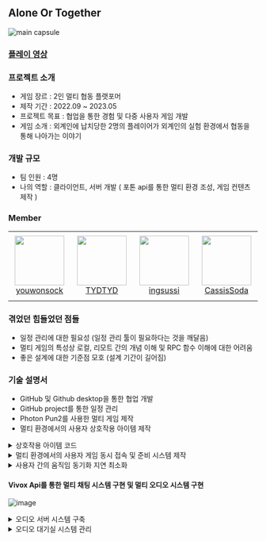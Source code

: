 ## Alone Or Together
![main capsule](https://github.com/TYDTYD/Alone_Or_Together_ver2/assets/48386074/011e6aa9-5e00-4a85-8a09-e9592388c956)

### [플레이 영상](https://youtu.be/Okd6aUe-2yk)

### 프로젝트 소개
- 게임 장르 : 2인 멀티 협동 플랫포머
- 제작 기간 : 2022.09 ~ 2023.05
- 프로젝트 목표 : 협업을 통한 경험 및 다중 사용자 게임 개발
- 게임 소개 : 외계인에 납치당한 2명의 플레이어가 외계인의 실험 환경에서 협동을 통해 나아가는 이야기

### 개발 규모
- 팀 인원 : 4명
- 나의 역할 : 클라이언트, 서버 개발 ( 포톤 api를 통한 멀티 환경 조성, 게임 컨텐츠 제작 )
### Member
<table>
    <tr height="140px">
        <td align="center" width="130px">
            <a href="https://github.com/youwonsock"><img height="100px" width="100px" src="https://avatars.githubusercontent.com/u/46276141?v=4"/></a>
            <br />
            <a href="https://github.com/youwonsock">youwonsock</a>
        </td>
        <td align="center" width="130px">
            <a href="https://github.com/TYDTYD"><img height="100px" width="100px" src="https://avatars.githubusercontent.com/u/48386074?v=4"/></a>
            <br />
            <a href="https://github.com/TYDTYD">TYDTYD</a>
        </td>
        <td align="center" width="130px">
            <a href="https://github.com/ingsussi"><img height="100px" width="100px" src="https://avatars.githubusercontent.com/u/79362735?v=4"/></a>
            <br />
            <a href="https://github.com/ingsussi">ingsussi</a>
        </td>
        <td align="center" width="130px">
            <a href="https://github.com/CassisSoda"><img height="100px" width="100px" src="https://avatars.githubusercontent.com/u/97022429?v=4"/></a>
            <br />
            <a href="https://github.com/CassisSoda">CassisSoda</a>
        </td>
</table>

### 겪었던 힘들었던 점들
- 일정 관리에 대한 필요성 (일정 관리 툴이 필요하다는 것을 깨달음)
- 멀티 게임의 특성상 로컬, 리모트 간의 개념 이해 및 RPC 함수 이해에 대한 어려움
- 좋은 설계에 대한 기준점 모호 (설계 기간이 길어짐)
### 기술 설명서
- GitHub 및 Github desktop을 통한 협업 개발
- GitHub project를 통한 일정 관리
- Photon Pun2를 사용한 멀티 게임 제작
- 멀티 환경에서의 사용자 상호작용 아이템 제작

<details>
  <summary>
    상호작용 아이템 코드
  </summary>
<pre>

```cs
    void playerFind()
    {
        index = GameObject.FindGameObjectsWithTag("Player");
        if (PhotonNetwork.IsMasterClient)
        {
            photonView.RPC("playerIndex", RpcTarget.All, index[0].GetPhotonView().ViewID, index[1].GetPhotonView().ViewID);
        }
    }
    [PunRPC]
    void playerIndex(int view1, int view2)
    {
        player1 = PhotonView.Find(view1).gameObject;
        player2 = PhotonView.Find(view2).gameObject;
    }
    private void OnTriggerEnter(Collider other)
    {
        if (other.CompareTag("Player") && other.gameObject.GetPhotonView().IsMine)
        {
            AudioManager.Instance.AddSfxSoundData(SFXClip.PosChangeItem, false, transform.position);
            Vector3 pos1 = player1.transform.position;
            Vector3 pos2 = player2.transform.position;
            photonView.RPC("SwitchPlayerPositions", RpcTarget.AllViaServer, pos1, pos2);
        }
    }
    [PunRPC]
    void SwitchPlayerPositions(Vector3 pos1, Vector3 pos2)
    {
        player1.transform.position = pos2;
        player2.transform.position = pos1;

        if(PhotonNetwork.IsMasterClient)
            PhotonNetwork.Destroy(gameObject);
    }
```
</pre>  
</details>
<details>
  <summary>
    멀티 환경에서의 사용자 게임 동시 접속 및 준비 시스템 제작
  </summary>
<pre>

```cs
    void Start()
    {
        Hashtable props = new Hashtable
        {
            {"IsPlayerReady", false}
        };
        PhotonNetwork.LocalPlayer.SetCustomProperties(props);
        ReadyGameButton.SetActive(!PhotonNetwork.IsMasterClient);
    }

    void UpdateWork()
    {
        // 레디 체크 함수를 통한 스타트 버튼 활성화/비활성화
        StartGameButton.interactable = CheckPlayersReady();
    }

    // 방을 떠나는 함수
    public void OnLeaveGameButtonClicked()
    {
        if (PhotonNetwork.IsMasterClient && PhotonNetwork.PlayerList.Length > 1)
        {
            PhotonNetwork.SetMasterClient(PhotonNetwork.PlayerList[1]);
        }
        PhotonNetwork.LeaveRoom();
        VivoxManager.Instance.vivox.channelSession.Disconnect();
        if(VivoxManager.Instance.vivox.channelId != null)
            VivoxManager.Instance.vivox.loginSession.DeleteChannelSession(VivoxManager.Instance.vivox.channelId);
    }

    // 레디 버튼 클릭 함수
    public void OnReadyGameButtonClicked()
    {
        if (PhotonNetwork.IsMasterClient)
        {
            return;
        }
        else
        {
            if (IsReady)
            {
                IsReady = false;
                PhotonNetwork.LocalPlayer.SetCustomProperties(new Hashtable() { { "IsPlayerReady", false } });
                ReadyGameButton.GetComponent<Image>().color = Color.white;
            }
            else
            {
                IsReady = true;
                PhotonNetwork.LocalPlayer.SetCustomProperties(new Hashtable() { { "IsPlayerReady", true } });
                ReadyGameButton.GetComponent<Image>().color = Color.red;
            }
        }
    }

    // 레디 상태 체크 함수
    private bool CheckPlayersReady()
    {
        if (!PhotonNetwork.IsMasterClient)
        {
            return false;
        }
        for(int i=1; i<=PhotonNetwork.PlayerList.Length-1; i++)
        {
            object isPlayerReady;
            
            if (PhotonNetwork.PlayerList[i].CustomProperties.TryGetValue("IsPlayerReady", out isPlayerReady))
            {
                if ((bool)isPlayerReady)
                    return true;
            }
            else
                return false;
        }
        return false;
    }
```
</pre>
</details>
<details>
  <summary>
    사용자 간의 움직임 동기화 지연 최소화
  </summary>
<pre>

```cs
    private void WalkAndSprint(P_Input input, bool TPV = true)
    {
        float lastFrameSec = Time.deltaTime;

        currentSpeed = new Vector3(rigid.velocity.x, 0, rigid.velocity.z).magnitude;
        inputMagnitude = input.Move.magnitude;

        maxSpeed = input.Sprint ? sprintSpeed : walkSpeed;
        maxSpeed = input.Move == Vector2.zero ? 0 : maxSpeed;

        _animationBlend = Mathf.Lerp(_animationBlend, maxSpeed, lastFrameSec * speedChangeRate);
        _animationBlend = _animationBlend < 0.01f ? 0 : _animationBlend;

        // 이동 속도 설정
        if (currentSpeed < maxSpeed - 0.1f || currentSpeed > maxSpeed + 0.1f)
        {
            // creates curved result rather than a linear one giving a more organic speed change
            // note T in Lerp is clamped, so we don't need to clamp our speed
            moveSpeed = Mathf.Lerp(currentSpeed, maxSpeed * inputMagnitude,
                lastFrameSec*speedChangeRate);

            // round speed to 3 decimal places
            moveSpeed = Mathf.Round(moveSpeed * 1000f) / 1000f;
        }
        else
            moveSpeed = maxSpeed;

        // 회전 설정
        rotation = Mathf.Atan2(input.Move.x, input.Move.y) * Mathf.Rad2Deg + Camera.main.transform.eulerAngles.y;
        if(TPV && input.Move != Vector2.zero)
            rigid.rotation = Quaternion.Euler(0.0f,Mathf.SmoothDampAngle(transform.eulerAngles.y, rotation, ref _rotationVelocity, RotationSmoothTime), 0.0f);

        rigid.MovePosition(transform.position + (Quaternion.Euler(0.0f, rotation, 0.0f) * Vector3.forward).normalized * (moveSpeed * lastFrameSec));

        animator.SetFloat(GameManager.animIDSpeed, _animationBlend);
        animator.SetFloat(GameManager.animIDMotionSpeed, inputMagnitude);
    }
```
</pre>
</details>

#### Vivox Api를 통한 멀티 채팅 시스템 구현 및 멀티 오디오 시스템 구현

![image](https://github.com/TYDTYD/Alone_Or_Together_ver2/assets/48386074/8b082265-51b0-4f2f-9dc0-7b5f4cde3cd1)

<details>
  <summary>
    오디오 서버 시스템 구축
  </summary>
<pre>

```cs
public class VivoxManager : Singleton<VivoxManager>
{
    public class Vivox
    {
        public Client client;

        public Uri server = new Uri("https://unity.vivox.com/appconfig/14568-vivox-97738-udash");
        public string issuer = "14568-vivox-97738-udash";
        public string domain = "mtu1xp.vivox.com";
        public string tokenKey = "CImCDdxDROuGjMggtuFpGyKuwYZuOP0a";
        public TimeSpan timeSpan = TimeSpan.FromSeconds(90);

        public ILoginSession loginSession;
        public IChannelSession channelSession;
        public ChannelId channelId;
    }

    ChatManager input;
    public Vivox vivox = new Vivox();
    public bool isLogin = false;

    async void Awake()
    {
        try
        {
            await UnityServices.InitializeAsync();
        }
        catch (Exception e)
        {
            Debug.LogException(e);
        }
        vivox.client = new Client();
        vivox.client.Uninitialize();
        vivox.client.Initialize();
    }

    private void OnApplicationQuit()
    {
        vivox.client.Uninitialize();
    }

    public void UserCallbacks(bool bind, IChannelSession session)
    {
        if (bind)
        {
            vivox.channelSession.Participants.AfterKeyAdded += AddUser;
            vivox.channelSession.Participants.BeforeKeyRemoved += LeaveUser;
        }
        else
        {
            vivox.channelSession.Participants.AfterKeyAdded -= AddUser;
            vivox.channelSession.Participants.BeforeKeyRemoved -= LeaveUser;
        }
    }

    public void AddUser(object sender, KeyEventArg<string> userData)
    {
        var temp = (VivoxUnity.IReadOnlyDictionary<string, IParticipant>)sender;

        IParticipant user = temp[userData.Key];
    }

    public void LeaveUser(object sender, KeyEventArg<string> userData)
    {
        var temp = (VivoxUnity.IReadOnlyDictionary<string, IParticipant>)sender;

        IParticipant user = temp[userData.Key];
    }

    public void Login(string name)
    {
        AccountId accountId = new AccountId(vivox.issuer, name, vivox.domain);
        vivox.loginSession = vivox.client.GetLoginSession(accountId);
        vivox.loginSession.BeginLogin(vivox.server, vivox.loginSession.GetLoginToken(vivox.tokenKey, vivox.timeSpan),
            callback =>
            {
                try
                {
                    vivox.loginSession.EndLogin(callback);
                    isLogin = true;
                    Debug.Log("로그인 완료");
                }
                catch (Exception e)
                {
                    Console.WriteLine(e);
                    Debug.Log("로그인 실패");
                }
            });
    }

    public void JoinChannel(string channelName, ChannelType channelType)
    {
        vivox.channelId = new ChannelId(vivox.issuer, channelName, vivox.domain, channelType);
        vivox.channelSession = vivox.loginSession.GetChannelSession(vivox.channelId);
        UserCallbacks(true, vivox.channelSession);
        ChannelCallbacks(true, vivox.channelSession);
        vivox.channelSession.BeginConnect(true, true, true, vivox.channelSession.GetConnectToken(vivox.tokenKey, vivox.timeSpan),
            callback =>
            {
                try
                {
                    vivox.channelSession.EndConnect(callback);
                    Debug.Log("채널 접속 완료");
                }
                catch (Exception e)
                {
                    Console.WriteLine(e);
                }
            });
        
    }

    public void LeaveChannel()
    {
        UserCallbacks(false, vivox.channelSession);
        ChannelCallbacks(false, vivox.channelSession);
        vivox.channelSession.Disconnect();
    }

    public void ChannelCallbacks(bool bind,IChannelSession session)
    {
        if (bind)
        {
            session.MessageLog.AfterItemAdded += ReceiveMessage;
        }
        else
        {
            session.MessageLog.AfterItemAdded -= ReceiveMessage;
        }
    }

    public void SendMsg(string str)
    {
        vivox.channelSession.BeginSendText(str, callback =>
        {
             try
             {
                 vivox.channelSession.EndSendText(callback);
             }
             catch (Exception e)
             {
                 Console.WriteLine(e);
                 throw;

             }
        });
    }

    public void ReceiveMessage(object sender, QueueItemAddedEventArgs<IChannelTextMessage> queueItemAddedEventArgs){
        var message= queueItemAddedEventArgs.Value.Message;
        input = GameObject.FindGameObjectWithTag("ChatInput").GetComponent<ChatManager>();
        input.InputChat(message);
    }
}
```
</pre>
</details>

<details>
  <summary>
    오디오 대기실 시스템 관리
  </summary>
<pre>
    
```cs
public class VoiceManager : MonoBehaviourPunCallbacks
{
    public int index;
    public bool isMute, OtherMute;
    int Volume, OtherVolume;
    [SerializeField] GameObject[] Profile = new GameObject[2];
    [SerializeField] Button[] Profile_Btn = new Button[2];
    [SerializeField] Image[] Profile_Img = new Image[2];
    [SerializeField] Text[] Profile_Text = new Text[2];
    public Sprite Other, Mine, mute, sound;

    // Start is called before the first frame update
    void Start()
    {
        isMute = VivoxManager.Instance.vivox.client.AudioInputDevices.Muted;
        OtherMute = VivoxManager.Instance.vivox.client.AudioOutputDevices.Muted;
        Volume = VivoxManager.Instance.vivox.client.AudioInputDevices.VolumeAdjustment;
        OtherVolume = VivoxManager.Instance.vivox.client.AudioOutputDevices.VolumeAdjustment;

        Mine = sound;
        Other = sound;
        
        MasterCheckInit();
    }

    void MasterCheckInit()
    {
        if (PhotonNetwork.InRoom)
        {
            for (int i = 0; i < 2; i++)
            {
                Profile_Btn[i].onClick.RemoveAllListeners();
                if (i < PhotonNetwork.PlayerList.Length)
                {
                    Profile[i].SetActive(true);
                    Profile_Text[i].text = PhotonNetwork.PlayerList[i].NickName;
                    if (PhotonNetwork.PlayerList[i].IsLocal)
                    {
                        Profile_Img[i].sprite = sound;
                        Profile_Btn[i].onClick.AddListener(MuteClicked);
                    }
                    else
                    {
                        Profile_Img[i].sprite = sound;
                        Profile_Btn[i].onClick.AddListener(OtherMuteClicked);
                    }
                }
                else
                    Profile[i].SetActive(false);
            }
        }
    }

    void MasterCheck()
    {
        if (PhotonNetwork.InRoom)
        {
            for (int i = 0; i < 2; i++)
            {
                Profile_Btn[i].onClick.RemoveAllListeners();
                if (i < PhotonNetwork.PlayerList.Length)
                {
                    Profile[i].SetActive(true);
                    Profile_Text[i].text = PhotonNetwork.PlayerList[i].NickName;
                    if (PhotonNetwork.PlayerList[i].IsLocal)
                    {
                        Profile_Img[i].sprite = Mine;
                        Profile_Btn[i].onClick.AddListener(MuteClicked);
                    }
                    else
                    {
                        Profile_Img[i].sprite = Other;
                        Profile_Btn[i].onClick.AddListener(OtherMuteClicked);
                    }
                }
                else
                    Profile[i].SetActive(false);
            }
        }
    }

    public override void OnPlayerEnteredRoom(Photon.Realtime.Player newPlayer)
    {
        base.OnPlayerEnteredRoom(newPlayer);
        MasterCheck();
    }

    public override void OnPlayerLeftRoom(Photon.Realtime.Player otherPlayer)
    {
        base.OnPlayerLeftRoom(otherPlayer);
        MasterCheck();
    }

    void MuteClicked()
    {
        VivoxManager.Instance.vivox.client.AudioInputDevices.Muted = !isMute;
        isMute = !isMute;
        if (isMute)
            Mine = mute;
        else
            Mine = sound;
        for (int i = 0; i < 2; i++)
        {
            if (i < PhotonNetwork.PlayerList.Length)
            {
                if (PhotonNetwork.PlayerList[i].IsLocal)
                    Profile_Img[i].sprite = Mine;
            }
        }
    }

    void OtherMuteClicked()
    {
        VivoxManager.Instance.vivox.client.AudioOutputDevices.Muted = !OtherMute;
        OtherMute = !OtherMute;
        if (OtherMute)
            Other = mute;
        else
            Other = sound;
        for (int i = 0; i < 2; i++)
        {
            if (i < PhotonNetwork.PlayerList.Length)
            {
                if (!PhotonNetwork.PlayerList[i].IsLocal)
                    Profile_Img[i].sprite = Other;
            }
        }
    }
}
```
</pre>
</details>
